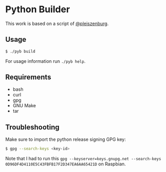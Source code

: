 # Python Builder

This work is based on a script of [@pleiszenburg](https://github.com/pleiszenburg).

## Usage

```sh
$ ./pyb build
```

For usage information run `./pyb help`.

## Requirements

- bash
- curl
- gpg
- GNU Make
- tar

## Troubleshooting

Make sure to import the python release signing GPG key:

```sh
$ gpg --search-keys <key-id>
```

Note that I had to run this `gpg --keyserver=keys.gnupg.net --search-keys 0D96DF4D4110E5C43FBFB17F2D347EA6AA65421D` on Raspbian.
